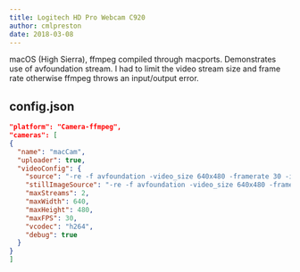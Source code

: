 ```yaml
---
title: Logitech HD Pro Webcam C920
author: cmlpreston
date: 2018-03-08
---
```

macOS (High Sierra), ffmpeg compiled through macports. Demonstrates use of avfoundation stream. I had to limit the video stream size and frame rate otherwise ffmpeg throws an input/output error.

## config.json

```json
"platform": "Camera-ffmpeg",
"cameras": [
{
  "name": "macCam",
  "uploader": true,
  "videoConfig": {
    "source": "-re -f avfoundation -video_size 640x480 -framerate 30 -i 0",
    "stillImageSource": "-re -f avfoundation -video_size 640x480 -framerate 30 -ss 0.9 -i 0 -vframes 1",
    "maxStreams": 2,
    "maxWidth": 640,
    "maxHeight": 480,
    "maxFPS": 30,
    "vcodec": "h264",
    "debug": true
  }
}
]
```
